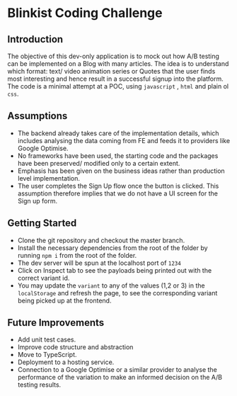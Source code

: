 # Blinkist Coding Challenge

## Introduction
The objective of this dev-only application is to mock out how A/B testing can be implemented on a Blog with many articles. The idea is to understand which format: text/ video animation series or Quotes that the user finds most interesting and hence result in a successful signup into the platform.
The code is a minimal attempt at a POC, using `javascript` , `html` and plain ol `css`.

## Assumptions
- The backend already takes care of the implementation details, which includes analysing the data coming from FE and feeds it to providers like Google Optimise.
- No frameworks have been used, the starting code and the packages have been preserved/ modified only to a certain extent.
- Emphasis has been given on the business ideas rather than production level implementation.
- The user completes the Sign Up flow once the button is clicked. This assumption therefore implies that we do not have a UI screen for the Sign up form.

## Getting Started
- Clone the git repository and checkout the master branch.
- Install the necessary dependencies from the root of the folder by running `npm i` from the root of the folder.
- The dev server will be spun at the localhost port of `1234`
- Click on Inspect tab to see the payloads being printed out with the correct variant id.
- You may update the `variant` to any of the values (1,2 or 3) in the `localStorage` and refresh the page, to see the corresponding variant being picked up at the frontend.

## Future Improvements
- Add unit test cases.
- Improve code structure and abstraction
- Move to TypeScript.
- Deployment to a hosting service.
- Connection to a Google Optimise or a similar provider to analyse the performance of the variation to make an informed decision on the A/B testing results.

